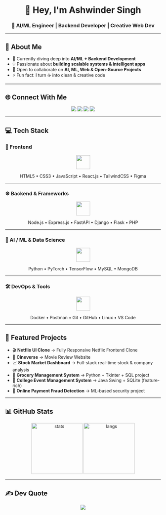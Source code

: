 <h1 align="center">👋 Hey, I'm Ashwinder Singh</h1>
<h3 align="center">🚀 AI/ML Engineer | Backend Developer | Creative Web Dev</h3>

---

## 💫 About Me
- 🔭 Currently diving deep into **AI/ML + Backend Development**
- 💡 Passionate about **building scalable systems & intelligent apps**
- 🤝 Open to collaborate on **AI, ML, Web & Open-Source Projects**
- ⚡ Fun fact: I turn ☕ into clean & creative code

---

## 🌐 Connect With Me
<p align="center">
  <a href="https://www.instagram.com/ashwinder_7/"><img src="https://img.shields.io/badge/Instagram-%23E4405F.svg?&style=for-the-badge&logo=instagram&logoColor=white"/></a>
  <a href="mailto:singhashwinder19@gmail.com"><img src="https://img.shields.io/badge/Gmail-D14836?style=for-the-badge&logo=gmail&logoColor=white"/></a>
  <a href="https://www.linkedin.com/in/"><img src="https://img.shields.io/badge/LinkedIn-%230077B5.svg?&style=for-the-badge&logo=linkedin&logoColor=white"/></a>
  <a href="https://x.com/"><img src="https://img.shields.io/badge/Twitter(X)-000000?style=for-the-badge&logo=x&logoColor=white"/></a>
</p>

---

## 💻 Tech Stack

### 🎨 Frontend
<p align="center">
  <img src="https://skillicons.dev/icons?i=html,css,javascript,react,tailwind,figma" height="45"/>
</p>
<p align="center">HTML5 • CSS3 • JavaScript • React.js • TailwindCSS • Figma</p>

---

### ⚙️ Backend & Frameworks
<p align="center">
  <img src="https://skillicons.dev/icons?i=nodejs,express,fastapi,django,flask,php" height="45"/>
</p>
<p align="center">Node.js • Express.js • FastAPI • Django • Flask • PHP</p>

---

### 🧠 AI / ML & Data Science
<p align="center">
  <img src="https://skillicons.dev/icons?i=python,pytorch,tensorflow,mysql,mongodb" height="45"/>
</p>
<p align="center">Python • PyTorch • TensorFlow • MySQL • MongoDB</p>

---

### 🛠️ DevOps & Tools
<p align="center">
  <img src="https://skillicons.dev/icons?i=docker,postman,git,github,linux,vscode" height="45"/>
</p>
<p align="center">Docker • Postman • Git • GitHub • Linux • VS Code</p>

---

## 📂 Featured Projects
- 🎬 **Netflix UI Clone** → Fully Responsive Netflix Frontend Clone  
- 🍿 **Cineverse** → Movie Review Website  
- 📈 **Stock Market Dashboard** → Full-stack real-time stock & company analysis  
- 🛒 **Grocery Management System** → Python + Tkinter + SQL project  
- 🎉 **College Event Management System** → Java Swing + SQLite (feature-rich)  
- 🔐 **Online Payment Fraud Detection** → ML-based security project  

---

## 📊 GitHub Stats
<p align="center">
  <img src="https://github-readme-stats.vercel.app/api?username=ashwinder-bot&show_icons=true&theme=radical" alt="stats" height="165"/>
  <img src="https://github-readme-stats.vercel.app/api/top-langs/?username=ashwinder-bot&layout=compact&theme=radical" alt="langs" height="165"/>
</p>

---

## ✍️ Dev Quote
<p align="center">
  <img src="https://quotes-github-readme.vercel.app/api?type=horizontal&theme=radical"/>
</p>
